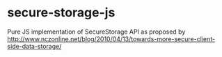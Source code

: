 secure-storage-js
=================

Pure JS implementation of SecureStorage API as proposed by http://www.nczonline.net/blog/2010/04/13/towards-more-secure-client-side-data-storage/
